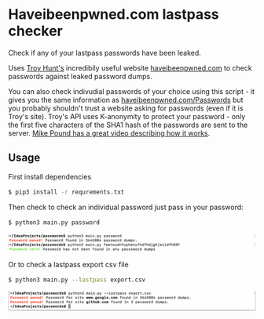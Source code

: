 # Haveibeenpwned.com lastpass checker

Check if any of your lastpass passwords have been leaked.

Uses [Troy Hunt's](https://www.troyhunt.com/) incredibily useful website [haveibeenpwned.com](https://haveibeenpwned.com/Passwords) 
to check passwords against leaked password dumps.

You can also check indivudial passwords of your choice using this script - it gives you the same information as [haveibeenpwned.com/Passwords](https://haveibeenpwned.com/Passwords) but you probably shouldn't trust a website asking for passwords (even if it is Troy's site). Troy's API uses K-anonymity to protect your password - only the first five characters of the SHA1 hash of the passwords are sent to the server. [Mike Pound has a great video describing how it works](https://www.youtube.com/watch?v=hhUb5iknVJs).

## Usage

First install dependencies

```bash
$ pip3 install -r requrements.txt
```

Then check to check an individual password just pass in your password:

```bash
$ python3 main.py password
```

![lookup](lookup.png)

Or to check a lastpass export csv file

```bash
$ python3 main.py --lastpass export.csv
```


![export](export.png)

